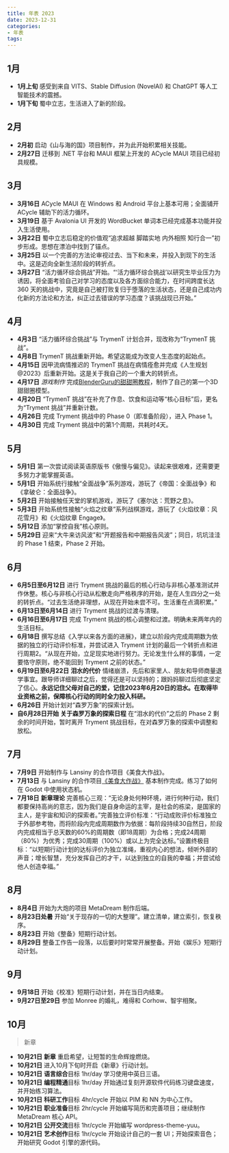 ```yaml
---
title: 年表 2023
date: 2023-12-31
categories:
- 年表
tags:
---
```


## 1月

- **1月上旬** 感受到来自 VITS、Stable Diffusion (NovelAI) 和 ChatGPT 等人工智能技术的震撼。
- **1月下旬** 蜀中立志，生活进入了新的阶段。

## 2月

- **2月初** 启动《山与海的国》项目制作，并为此开始积累相关技能。
- **2月27日** 迁移到 .NET 平台和 MAUI 框架上开发的 ACycle MAUI 项目已经初具规模。

## 3月

- **3月16日** ACycle MAUI 在 Windows 和 Android 平台上基本可用；全面铺开 ACycle 辅助下的活力循环。
- **3月19日** 基于 Avalonia UI 开发的 WordBucket 单词本已经完成基本功能并投入生活使用。
- **3月22日** 蜀中立志后稳定的价值观“追求超越 脚踏实地 内外相照 知行合一”初步形成。思想在漂泊中找到了锚点。
- **3月25日** 以一个完善的方法论审视过去、当下和未来，并投入到现下的生活中。这是迈向全新生活阶段的转折点。
- **3月27日** “活力循环综合挑战”开始。“‘活力循环综合挑战’以研究生毕业压力为诱因，将全面考验自己对学习的态度以及各方面综合能力，在时间跨度长达 360 天的挑战中，究竟是自己被打败复归于堕落的生活状态，还是自己成功内化新的方法论和方法，纠正过去错误的学习态度？该挑战现已开始。”

## 4月

- **4月3日** “活力循环综合挑战”与 TrymenT 计划合并，现改称为“TrymenT 挑战”。
- **4月8日** TrymenT 挑战重新开始。希望这能成为改变人生态度的起始点。
- **4月15日** 因甲流病情推迟的 TrymenT 挑战在病情痊愈并完成《人生规划@2023》后重新开始。这是关于我自己的一个重大的转折点。
- **4月17日** *游戏制作* 完成[BlenderGuru的甜甜圈教程](https://www.youtube.com/playlist?list=PLjEaoINr3zgFX8ZsChQVQsuDSjEqdWMAD)，制作了自己的第一个3D甜甜圈模型。
- **4月20日** “TrymenT 挑战”在补充了作息、饮食和运动等“核心目标”后，更名为“Tryment 挑战”并重新计数。
- **4月26日** 完成 Tryment 挑战中的 Phase 0（即准备阶段），进入 Phase 1。
- **4月30日** 完成 Tryment 挑战中的第1个周期，共耗时4天。

## 5月

- **5月1日** 第一次尝试阅读英语原版书《傲慢与偏见》。读起来很艰难，还需要更多努力才能掌握英语。
- **5月1日** 开始系统行接触“全面战争”系列游戏，游玩了《帝国：全面战争》和《拿破仑：全面战争》。
- **5月2日** 开始接触任天堂的掌机游戏，游玩了《塞尔达：荒野之息》。
- **5月3日** 开始系统性接触“火焰之纹章”系列战棋游戏，游玩了《火焰纹章：风花雪月》和《火焰纹章 Engage》。
- **5月12日** 添加“掌控自我”核心原则。
- **5月29日** 迎来“大牛来访风波”和“开题报告和中期报告风波”；同日，坑坑洼洼的 Phase 1 结束，Phase 2 开始。

## 6月

- **6月5日至6月12日** 进行 Tryment 挑战的最后的核心行动与非核心基准测试并作休整。核心与非核心行动从松散走向严格秩序的开始，是在人生四分之一处的转折点。“过去生活绝非理想，从现在开始未尝不可。生活重在点滴积累。”
- **6月13日至6月14日** 进行 Tryment 挑战的过渡与清理。
- **6月16日至6月17日** 完成 Tryment 挑战的核心调整和过渡。明确未来两年内的生活目标。
- **6月18日** 撰写总结《入学以来各方面的进展》，建立以阶段内完成周期数为依据的独立的行动评价标准，并尝试进入 Tryment 计划的最后一个转折点和进行周期2。“从现在开始，立足现实地进行努力。无论发生什么样的事情，一定要恪守原则，绝不能回到 Tryment 之前的状态。”
- **6月19日至6月22日** **泪水的代价** 情绪崩溃，先后和家里人、朋友和导师商量退学事宜。跟导师详细聊过之后，觉得还是可以坚持的；跟妈妈聊过后彻底坚定了信心。**永远记住父母对自己的爱，记住2023年6月20日的泪水。在取得毕业资格之前，保障核心行动的同时全力投入科研。**
- **6月26日** 开始计划对“森罗万象”的探索计划。
- **自6月28日开始** **关于森罗万象的探索日程** 在“泪水的代价”之后的 Phase 2 剩余的时间开始，暂时离开 Tryment 挑战目标，在对森罗万象的探索中调整和放松。

## 7月

- **7月9日** 开始制作与 Lansiny 的合作项目《美食大作战》。
- **7月13日** 与 Lansiny 的合作项目[《美食大作战》](https://github.com/LautskyStudio/food-combat) 基本制作完成。练习了如何在 Godot 中使用状态机。
- **7月18日** **新章理论** 完善核心三观：“无论身处何种环境，进行何种行动，我们都要保持高尚的意志，因为我们是自身命运的主宰，是社会的栋梁，是国家的主人，是宇宙和知识的探索者。”完善独立评价标准：“行动成败评价标准独立于外部参考物，而将阶段内完成周期数作为依据：每阶段持续30自然日，阶段内完成相当于总天数的60%的周期数（即18周期）为合格；完成24周期（80%）为优秀；完成30周期（100%）或以上为完全达标。”设置终极目标：“以短期行动计划的达标评价为独立准绳，重视内心的想法，倾听外部的声音；增长智慧，充分发挥自己的才干，以达到独立的自我的幸福；并尝试给他人创造幸福。”

## 8月

- **8月4日** 开始为大炮的项目 MetaDream 制作后端。
- **8月23日处暑** 开始“关于现存的一切的大整理”。建立清单，建立索引，恢复秩序。
- **8月23日** 开始《整备》短期行动计划。
- **8月29日** 整备工作告一段落，以后要时时常常开展整备。开始《娱乐》短期行动计划。

## 9月

- **9月18日** 开始《校准》短期行动计划，并在当日内结束。
- **9月27日至29日** 参加 Monree 的婚礼，难得和 Corhow、智宇相聚。

## 10月

> 新章

- **10月21日** **新章** 重启希望，让短暂的生命辉煌燃烧。
- **10月21日** 进入10月下旬时开启《新章》行动计划。
- **10月21日** **语言综合**目标 1hr/day 学习使用中英日三语。
- **10月21日** **编程精通**目标 1hr/day 开始通过复刻开源软件代码练习键盘速度，并开始练习算法。
- **10月21日** **科研工作**目标 4hr/cycle 开始以 PIM 和 NN 为中心工作。
- **10月21日** **职业准备**目标 2hr/cycle 开始编写简历和完善项目；继续制作 MetaDream 核心 API。
- **10月21日** **公开交流**目标 1hr/cycle 开始编写 wordpress-theme-yuu。
- **10月21日** **艺术创作**目标 1hr/cycle 开始设计自己的一套 UI；开始探索音色；开始研究 Godot 引擎的源代码。
